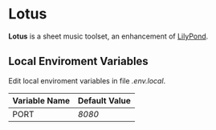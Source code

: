 # Lotus

**Lotus** is a sheet music toolset, an enhancement of [LilyPond](http://lilypond.org/).


## Local Enviroment Variables
Edit local enviroment variables in file *.env.local*.

Variable Name			| Default Value
:--						| :--
PORT					| *8080*
